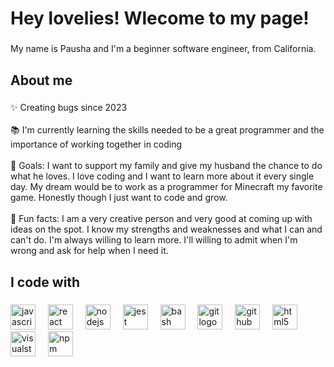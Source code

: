<h1 align="left">Hey lovelies! Wlecome to my page!</h1>

###

<p align="left">My name is Pausha and I'm a beginner software engineer, from California.</p>

###

<h2 align="left">About me</h2>

###

<p align="left">✨ Creating bugs since 2023<br><br>📚 I'm currently learning the skills needed to be a great programmer and the importance of working together in coding<br><br>🎯 Goals: I want to support my family and give my husband the chance to do what he loves. I love coding and I want to learn more about it every single day. My dream would be to work as a programmer for Minecraft my favorite game. Honestly though I just want to code and grow.<br><br>🎲 Fun facts: I am a very creative person and very good at coming up with ideas on the spot. I know my strengths and weaknesses and what I can and can't do. I'm always willing to learn more. I'll willing to admit when I'm wrong and ask for help when I need it.</p>

###

<h2 align="left">I code with</h2>

###

<div align="left">
  <img src="https://cdn.jsdelivr.net/gh/devicons/devicon/icons/javascript/javascript-original.svg" height="40" alt="javascript logo"  />
  <img width="12" />
  <img src="https://cdn.jsdelivr.net/gh/devicons/devicon/icons/react/react-original.svg" height="40" alt="react logo"  />
  <img width="12" />
  <img src="https://cdn.jsdelivr.net/gh/devicons/devicon/icons/nodejs/nodejs-original.svg" height="40" alt="nodejs logo"  />
  <img width="12" />
  <img src="https://cdn.jsdelivr.net/gh/devicons/devicon/icons/jest/jest-plain.svg" height="40" alt="jest logo"  />
  <img width="12" />
  <img src="https://cdn.jsdelivr.net/gh/devicons/devicon/icons/bash/bash-original.svg" height="40" alt="bash logo"  />
  <img width="12" />
  <img src="https://cdn.jsdelivr.net/gh/devicons/devicon/icons/git/git-original.svg" height="40" alt="git logo"  />
  <img width="12" />
  <img src="https://cdn.jsdelivr.net/gh/devicons/devicon/icons/github/github-original.svg" height="40" alt="github logo"  />
  <img width="12" />
  <img src="https://cdn.jsdelivr.net/gh/devicons/devicon/icons/html5/html5-original.svg" height="40" alt="html5 logo"  />
  <img width="12" />
  <img src="https://cdn.jsdelivr.net/gh/devicons/devicon/icons/visualstudio/visualstudio-plain.svg" height="40" alt="visualstudio logo"  />
  <img width="12" />
  <img src="https://cdn.jsdelivr.net/gh/devicons/devicon/icons/npm/npm-original-wordmark.svg" height="40" alt="npm logo"  />
</div>

###
